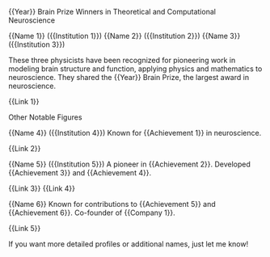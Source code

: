 {{Year}} Brain Prize Winners in Theoretical and Computational Neuroscience

{{Name 1}} ({{Institution 1}})
{{Name 2}} ({{Institution 2}})
{{Name 3}} ({{Institution 3}})

These three physicists have been recognized for pioneering work in modeling brain structure and function, applying physics and mathematics to neuroscience. They shared the {{Year}} Brain Prize, the largest award in neuroscience.

{{Link 1}}

Other Notable Figures

{{Name 4}} ({{Institution 4}})
Known for {{Achievement 1}} in neuroscience.

{{Link 2}}

{{Name 5}} ({{Institution 5}})
A pioneer in {{Achievement 2}}. Developed {{Achievement 3}} and {{Achievement 4}}.

{{Link 3}}
{{Link 4}}

{{Name 6}}
Known for contributions to {{Achievement 5}} and {{Achievement 6}}. Co-founder of {{Company 1}}.

{{Link 5}}

If you want more detailed profiles or additional names, just let me know!
